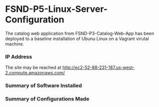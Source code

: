 # FSND-P5-Linux-Server-Configuration

The catalog web application from FSND-P3-Catalog-Web-App has been deployed to a baseline installation of Ubunu Linux on a Vagrant virutal machine.  

### IP Address

The site may be reached at http://ec2-52-88-231-187.us-west-2.compute.amazonaws.com/

### Summary of Software Installed


### Summary of Configurations Made



 